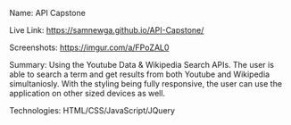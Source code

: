 Name: API Capstone

Live Link: https://samnewga.github.io/API-Capstone/

Screenshots: https://imgur.com/a/FPoZAL0

Summary: Using the Youtube Data &  Wikipedia Search APIs. The user is able to search a term and get results from both
Youtube and Wikipedia simultaniosly. With the styling being fully responsive, the user can use the application on other sized devices 
as well.

Technologies: HTML/CSS/JavaScript/JQuery
